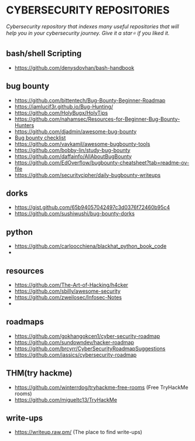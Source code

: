 # CYBERSECURITY REPOSITORIES
_Cybersecurity repository that indexes many useful repositories that will help you in your cybersecurity journey. Give it a star⭐ if you liked it._

## bash/shell Scripting
- https://github.com/denysdovhan/bash-handbook

## bug bounty
- https://github.com/bittentech/Bug-Bounty-Beginner-Roadmap
- https://iamlucif3r.github.io/Bug-Hunting/
- https://github.com/HolyBugx/HolyTips
- https://github.com/nahamsec/Resources-for-Beginner-Bug-Bounty-Hunters
- https://github.com/djadmin/awesome-bug-bounty
- [Bug bounty checklist](https://gist.github.com/OTaKuHP/b7748a04caa8145f6795b498302cec4e)
- https://github.com/vavkamil/awesome-bugbounty-tools
- https://github.com/bobby-lin/study-bug-bounty
- https://github.com/daffainfo/AllAboutBugBounty
- https://github.com/EdOverflow/bugbounty-cheatsheet?tab=readme-ov-file
- https://github.com/securitycipher/daily-bugbounty-writeups

## dorks
- https://gist.github.com/65b94057042497c3d0376f72460b95c4
- https://github.com/sushiwushi/bug-bounty-dorks
## python
- https://github.com/carloocchiena/blackhat_python_book_code
- 
## resources
- https://github.com/The-Art-of-Hacking/h4cker
- https://github.com/sbilly/awesome-security
- https://github.com/zweilosec/Infosec-Notes
- 

## roadmaps
- https://github.com/gokhangokcen1/cyber-security-roadmap
- https://github.com/sundowndev/hacker-roadmap
- https://github.com/brcyrr/CyberSecurityRoadmapSuggestions
- https://github.com/jassics/cybersecurity-roadmap

## THM(try hackme)
- https://github.com/winterrdog/tryhackme-free-rooms (Free TryHackMe rooms)
- https://github.com/migueltc13/TryHackMe

## write-ups
- https://writeup.raw.pm/ (The place to find write-ups)
